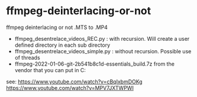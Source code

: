 # ffmpeg-deinterlacing-or-not
ffmpeg deinterlacing or not .MTS to .MP4

- ffmpeg_desentrelace_videos_REC.py : with recursion. Will create a user defined directory in each sub directory
- ffmpeg_desentrelace_videos_simple.py : without recursion. Possible use of threads
- ffmpeg-2022-01-06-git-2b541b8c1d-essentials_build.7z from the vendor that you can put in C:

see:
https://www.youtube.com/watch?v=cBqIxbmDOKg
https://www.youtube.com/watch?v=MPV7JXTWPWI
